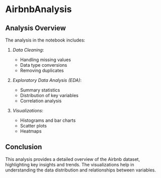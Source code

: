 # AirbnbAnalysis

## Analysis Overview

The analysis in the notebook includes:

1. *Data Cleaning*:
   - Handling missing values
   - Data type conversions
   - Removing duplicates

2. *Exploratory Data Analysis (EDA)*:
   - Summary statistics
   - Distribution of key variables
   - Correlation analysis

3. *Visualizations*:
   - Histograms and bar charts
   - Scatter plots
   - Heatmaps

## Conclusion

This analysis provides a detailed overview of the Airbnb dataset, highlighting key insights and trends. The visualizations help in understanding the data distribution and relationships between variables.
